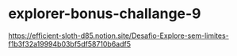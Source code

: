 # explorer-bonus-challange-9
 https://efficient-sloth-d85.notion.site/Desafio-Explore-sem-limites-f1b3f32a19994b03bf5df58710b6adf5
